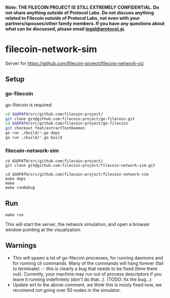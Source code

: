 **Note: THE FILECOIN PROJECT IS STILL EXTREMELY CONFIDENTIAL. Do not share anything outside of Protocol Labs. Do not discuss anything related to Filecoin outside of Protocol Labs, not even with your partners/spouses/other family members. If you have any questions about what can be discussed, please email [legal@protocol.ai](mailto:legal@protocol.ai).**

# filecoin-network-sim

Server for https://github.com/filecoin-project/filecoin-network-viz

## Setup

### go-filecoin

go-filecoin is required

```sh
cd $GOPATH/src/github.com/filecoin-project/
git clone git@github.com:filecoin-project/go-filecoin.git
cd $GOPATH/src/github.com/filecoin-project/go-filecoin
git checkout feat/extractTestDaemon
go run ./build/*.go deps
go run ./build/*.go build
```

### filecoin-network-sim

```
cd $GOPATH/src/github.com/filecoin-project/
git clone git@github.com:filecoin-project/filecoin-network-sim.git

cd $GOPATH/src/github.com/filecoin-project/filecoin-network-sim
make deps
make
make runDebug
```

## Run

```
make run
```
This will start the server, the network simulation, and open a browser window pointing at the visualization.

## Warnings

- This will spawn a lot of go-filecoin processes, for running daemons and for running cli commands. Many of the commands will hang forever (fail to terminate) -- this is clearly a bug that needs to be fixed (time them out). Currently, your machine may run out of process descriptors if you leave it running indefinitely (don't do that...). (TODO: fix the bug...)
- Update wrt to the above comment, we think this is mosly fixed now, we recomend not going over 50 nodes in the simulator.

